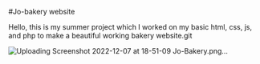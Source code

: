 #Jo-bakery website

Hello, this is my summer project which I worked on my basic html, css, js, and php to make a beautiful working bakery website.git


![Uploading Screenshot 2022-12-07 at 18-51-09 Jo-Bakery.png…]()
